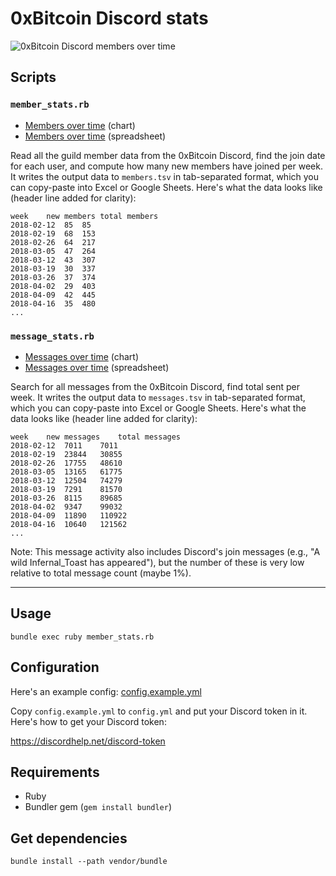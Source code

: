 # 0xBitcoin Discord stats
![0xBitcoin Discord members over time](https://docs.google.com/spreadsheets/d/e/2PACX-1vSfTvIo5dtrDZ416hOmPR_eLyKwplA8YNNDbpMdFw58K-8Obi5PB6u6UZGmQzuekvzmY4Gwcjrdymct/pubchart?oid=439616913&format=image)

## Scripts

### `member_stats.rb`

- [Members over time](https://docs.google.com/spreadsheets/d/1ameHdrmsoXp37NXhfC7AXE8dI4UfVS5N4RJBBHXdwQI/edit#gid=670755958) (chart)
- [Members over time](https://docs.google.com/spreadsheets/d/1ameHdrmsoXp37NXhfC7AXE8dI4UfVS5N4RJBBHXdwQI/edit?usp=sharing) (spreadsheet)

Read all the guild member data from the 0xBitcoin Discord, find the join date for each user, and
compute how many new members have joined per week. It writes the output data to `members.tsv` in
tab-separated format, which you can copy-paste into Excel or Google Sheets. Here's what the data
looks like (header line added for clarity):

```
week	new members	total members
2018-02-12	85	85
2018-02-19	68	153
2018-02-26	64	217
2018-03-05	47	264
2018-03-12	43	307
2018-03-19	30	337
2018-03-26	37	374
2018-04-02	29	403
2018-04-09	42	445
2018-04-16	35	480
...
```

### `message_stats.rb`

- [Messages over time](https://docs.google.com/spreadsheets/d/1ameHdrmsoXp37NXhfC7AXE8dI4UfVS5N4RJBBHXdwQI/edit#gid=95119642) (chart)
- [Messages over time](https://docs.google.com/spreadsheets/d/1ameHdrmsoXp37NXhfC7AXE8dI4UfVS5N4RJBBHXdwQI/edit#gid=1552476287) (spreadsheet)

Search for all messages from the 0xBitcoin Discord, find total sent per week. It writes the output
data to `messages.tsv` in tab-separated format, which you can copy-paste into Excel or Google
Sheets. Here's what the data looks like (header line added for clarity):

```
week	new messages	total messages
2018-02-12	7011	7011
2018-02-19	23844	30855
2018-02-26	17755	48610
2018-03-05	13165	61775
2018-03-12	12504	74279
2018-03-19	7291	81570
2018-03-26	8115	89685
2018-04-02	9347	99032
2018-04-09	11890	110922
2018-04-16	10640	121562
...
```

Note: This message activity also includes Discord's join messages (e.g., "A wild Infernal\_Toast has
appeared"), but the number of these is very low relative to total message count (maybe 1%).

* * *

## Usage

```
bundle exec ruby member_stats.rb
```

## Configuration

Here's an example config: [config.example.yml](config.example.yml)

Copy `config.example.yml` to `config.yml` and put your Discord token in it. Here's how to get your
Discord token:

<https://discordhelp.net/discord-token>

## Requirements

- Ruby
- Bundler gem (`gem install bundler`)

## Get dependencies

```
bundle install --path vendor/bundle
```
